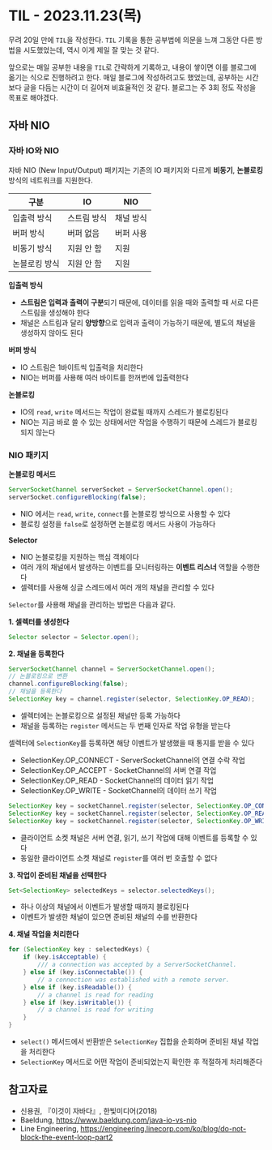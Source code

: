 # TIL - 2023.11.23(목)

무려 20일 만에 `TIL`을 작성한다.
`TIL` 기록을 통한 공부법에 의문을 느껴 그동안 다른 방법을 시도했었는데, 역시 이게 제일 잘 맞는 것 같다.

앞으로는 매일 공부한 내용을 `TIL`로 간략하게 기록하고, 내용이 쌓이면 이를 블로그에 옮기는 식으로 진행하려고 한다.
매일 블로그에 작성하려고도 했었는데, 공부하는 시간보다 글을 다듬는 시간이 더 길어져 비효율적인 것 같다. 블로그는 주 3회 정도 작성을 목표로 해야겠다.

## 자바 NIO

### 자바 IO와 NIO
자바 NIO (New Input/Output) 패키지는 기존의 IO 패키지와 다르게 **비동기**, **논블로킹** 방식의 네트워크를 지원한다.

| 구분    | IO    | NIO   |
|-------|-------|-------|
| 입출력 방식 | 스트림 방식 | 채널 방식 |
| 버퍼 방식 | 버퍼 없음 | 버퍼 사용 |
| 비동기 방식 | 지원 안 함 | 지원    |
| 논블로킹 방식 | 지원 안 함 | 지원    |

**입출력 방식**
- **스트림은 입력과 출력이 구분**되기 때문에, 데이터를 읽을 때와 출력할 때 서로 다른 스트림을 생성해야 한다 
- 채널은 스트림과 달리 **양방향**으로 입력과 출력이 가능하기 때문에, 별도의 채널을 생성하지 않아도 된다

**버퍼 방식**
- IO 스트림은 1바이트씩 입출력을 처리한다
- NIO는 버퍼를 사용해 여러 바이트를 한꺼번에 입출력한다

**논블로킹**
- IO의 `read`, `write` 메서드는 작업이 완료될 때까지 스레드가 블로킹된다
- NIO는 지금 바로 쓸 수 있는 상태에서만 작업을 수행하기 때문에 스레드가 블로킹되지 않는다

### NIO 패키지
**논블로킹 메서드**
```java
ServerSocketChannel serverSocket = ServerSocketChannel.open();
serverSocket.configureBlocking(false);
```
- NIO 에서는 `read`, `write`, `connect`를 논블로킹 방식으로 사용할 수 있다
- 블로킹 설정을 `false`로 설정하면 논블로킹 메서드 사용이 가능하다

**Selector**
- NIO 논블로킹을 지원하는 핵심 객체이다
- 여러 개의 채널에서 발생하는 이벤트를 모니터링하는 **이벤트 리스너** 역할을 수행한다
- 셀렉터를 사용해 싱글 스레드에서 여러 개의 채널을 관리할 수 있다

`Selector`를 사용해 채널을 관리하는 방법은 다음과 같다.

**1. 셀렉터를 생성한다**
```java
Selector selector = Selector.open();
```

**2. 채널을 등록한다**
```java
ServerSocketChannel channel = ServerSocketChannel.open();
// 논블로킹으로 변환
channel.configureBlocking(false);
// 채널을 등록한다
SelectionKey key = channel.register(selector, SelectionKey.OP_READ);
```
- 셀렉터에는 논블로킹으로 설정된 채널만 등록 가능하다
- 채널을 등록하는 `register` 메서드는 두 번째 인자로 작업 유형을 받는다

셀렉터에 `SelectionKey`를 등록하면 해당 이벤트가 발생했을 때 통지를 받을 수 있다
- SelectionKey.OP_CONNECT - ServerSocketChannel의 연결 수락 작업
- SelectionKey.OP_ACCEPT - SocketChannel의 서버 연결 작업
- SelectionKey.OP_READ - SocketChannel의 데이터 읽기 작업
- SelectionKey.OP_WRITE - SocketChannel의 데이터 쓰기 작업

```java
SelectionKey key = socketChannel.register(selector, SelectionKey.OP_CONNECT)
SelectionKey key = socketChannel.register(selector, SelectionKey.OP_READ)
SelectionKey key = socketChannel.register(selector, SelectionKey.OP_WRITE)
```
- 클라이언트 소켓 채널은 서버 연결, 읽기, 쓰기 작업에 대해 이벤트를 등록할 수 있다
- 동일한 클라이언트 소켓 채널로 `register`를 여러 번 호출할 수 없다

**3. 작업이 준비된 채널을 선택한다**
```java
Set<SelectionKey> selectedKeys = selector.selectedKeys();
```
- 하나 이상의 채널에서 이벤트가 발생할 때까지 블로킹된다
- 이벤트가 발생한 채널이 있으면 준비된 채널의 수를 반환한다

**4. 채널 작업을 처리한다**
```java
for (SelectionKey key : selectedKeys) {
    if (key.isAcceptable) {
        /// a connection was accepted by a ServerSocketChannel.
    } else if (key.isConnectable()) {
        // a connection was established with a remote server.
    } else if (key.isReadable()) {
        // a channel is read for reading
    } else if (key.isWritable()) {
        // a channel is read for writing
    }
}
```
- `select()` 메서드에서 반환받은 `SelectionKey` 집합을 순회하며 준비된 채널 작업을 처리한다
- `SelectionKey` 메서드로 어떤 작업이 준비되었는지 확인한 후 적절하게 처리해준다

## 참고자료
- 신용권, 『이것이 자바다』, 한빛미디어(2018)
- Baeldung, https://www.baeldung.com/java-io-vs-nio
- Line Engineering, https://engineering.linecorp.com/ko/blog/do-not-block-the-event-loop-part2
